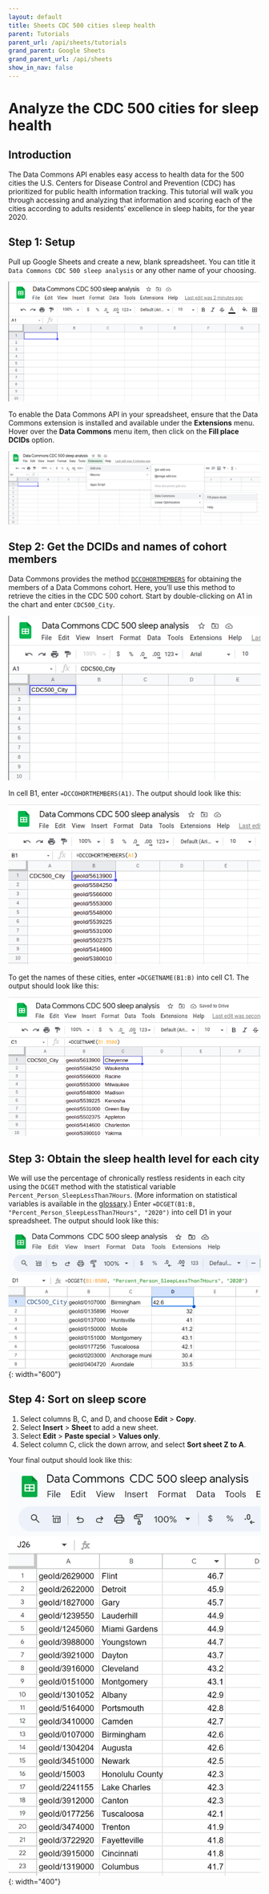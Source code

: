 ```yaml
---
layout: default
title: Sheets CDC 500 cities sleep health
parent: Tutorials
parent_url: /api/sheets/tutorials
grand_parent: Google Sheets
grand_parent_url: /api/sheets
show_in_nav: false
---
```


# Analyze the CDC 500 cities for sleep health

## Introduction

The Data Commons API enables easy access to health data for the 500 cities the U.S. Centers for Disease Control and Prevention (CDC) has prioritized for public health information tracking. This tutorial will walk you through accessing and analyzing that information and scoring each of the cities according to adults residents’ excellence in sleep habits, for the year 2020.

## Step 1: Setup
Pull up Google Sheets and create a new, blank spreadsheet. You can title it `Data Commons CDC 500 sleep analysis` or any other name of your choosing.

![](/assets/images/sheets/tutorials/sheets_sleep_tutorial_1.png)

To enable the Data Commons API in your spreadsheet, ensure that the Data Commons extension is installed and available under the **Extensions** menu. Hover over the **Data Commons** menu item, then click on the **Fill place DCIDs** option.

![](/assets/images/sheets/tutorials/sheets_sleep_tutorial_2.png)

## Step 2: Get the DCIDs and names of cohort members
Data Commons provides the method [`DCCOHORTMEMBERS`](https://docs.datacommons.org/api/sheets/get_cohort_members.html) for obtaining the members of a Data Commons cohort. Here, you’ll use this method to retrieve the cities in the CDC 500 cohort. Start by double-clicking on A1 in the chart and enter `CDC500_City`.

![](/assets/images/sheets/tutorials/sheets_sleep_tutorial_3.png)

In cell B1, enter `=DCCOHORTMEMBERS(A1)`. The output should look like this:

![](/assets/images/sheets/tutorials/sheets_sleep_tutorial_4.png)

To get the names of these cities, enter `=DCGETNAME(B1:B)` into cell C1. The output should look like this:

![](/assets/images/sheets/tutorials/sheets_sleep_tutorial_5.png)

## Step 3: Obtain the sleep health level for each city
We will use the percentage of chronically restless residents in each city using the `DCGET` method with the statistical variable `Percent_Person_SleepLessThan7Hours`. (More information on statistical variables is available in the [glossary](https://docs.datacommons.org/glossary.html).) Enter `=DCGET(B1:B, "Percent_Person_SleepLessThan7Hours", "2020")` into cell D1 in your spreadsheet. The output should look like this:

![](/assets/images/sheets/tutorials/sheets_sleep_tutorial_6.png){: width="600"}

## Step 4: Sort on sleep score

1. Select columns B, C, and D, and choose **Edit** > **Copy**.
1. Select **Insert** > **Sheet** to add a new sheet.
1. Select **Edit** > **Paste special** > **Values only**.
1. Select column C, click the down arrow, and select **Sort sheet Z to A**.

Your final output should look like this:

![sorted](/assets/images/sheets/tutorials/sheets_sleep_tutorial_7.png){: width="400"}
